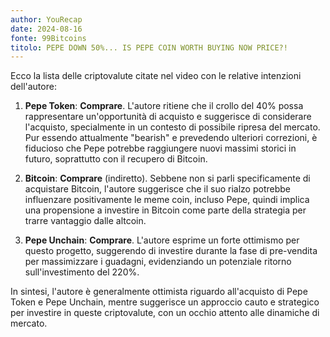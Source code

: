 ```yaml
---
author: YouRecap
date: 2024-08-16
fonte: 99Bitcoins
titolo: PEPE DOWN 50%... IS PEPE COIN WORTH BUYING NOW PRICE?!
---
```


Ecco la lista delle criptovalute citate nel video con le relative intenzioni dell'autore:

1. **Pepe Token**: **Comprare**. L'autore ritiene che il crollo del 40% possa rappresentare un'opportunità di acquisto e suggerisce di considerare l'acquisto, specialmente in un contesto di possibile ripresa del mercato. Pur essendo attualmente "bearish" e prevedendo ulteriori correzioni, è fiducioso che Pepe potrebbe raggiungere nuovi massimi storici in futuro, soprattutto con il recupero di Bitcoin.

2. **Bitcoin**: **Comprare** (indiretto). Sebbene non si parli specificamente di acquistare Bitcoin, l'autore suggerisce che il suo rialzo potrebbe influenzare positivamente le meme coin, incluso Pepe, quindi implica una propensione a investire in Bitcoin come parte della strategia per trarre vantaggio dalle altcoin.

3. **Pepe Unchain**: **Comprare**. L'autore esprime un forte ottimismo per questo progetto, suggerendo di investire durante la fase di pre-vendita per massimizzare i guadagni, evidenziando un potenziale ritorno sull'investimento del 220%.

In sintesi, l'autore è generalmente ottimista riguardo all'acquisto di Pepe Token e Pepe Unchain, mentre suggerisce un approccio cauto e strategico per investire in queste criptovalute, con un occhio attento alle dinamiche di mercato.
